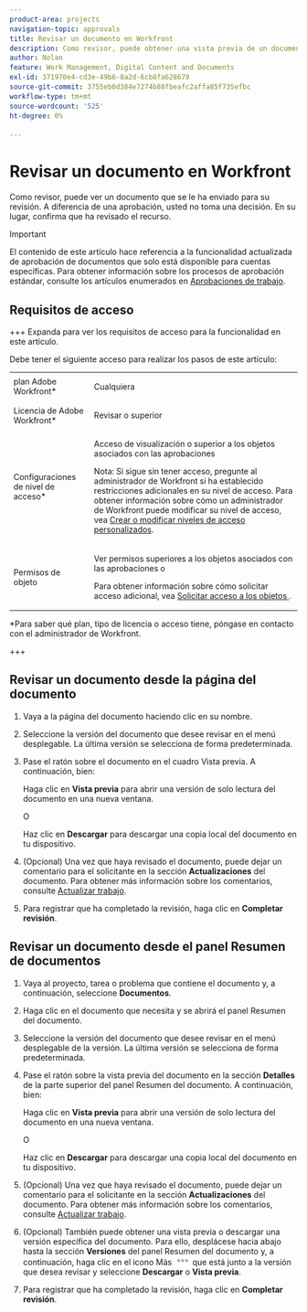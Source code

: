 ```yaml
---
product-area: projects
navigation-topic: approvals
title: Revisar un documento en Workfront
description: Como revisor, puede obtener una vista previa de un documento que se le haya enviado para su revisión.
author: Nolan
feature: Work Management, Digital Content and Documents
exl-id: 371970e4-cd3e-49b6-8a2d-6cb8fa628679
source-git-commit: 3755eb0d384e7274b88fbeafc2affa85f735efbc
workflow-type: tm+mt
source-wordcount: '525'
ht-degree: 0%

---
```


# Revisar un documento en Workfront

Como revisor, puede ver un documento que se le ha enviado para su revisión. A diferencia de una aprobación, usted no toma una decisión. En su lugar, confirma que ha revisado el recurso.

>[!IMPORTANT]
>
>El contenido de este artículo hace referencia a la funcionalidad actualizada de aprobación de documentos que solo está disponible para cuentas específicas. Para obtener información sobre los procesos de aprobación estándar, consulte los artículos enumerados en [Aprobaciones de trabajo](/help/quicksilver/review-and-approve-work/manage-approvals/manage-approvals.md).

## Requisitos de acceso

+++ Expanda para ver los requisitos de acceso para la funcionalidad en este artículo.

Debe tener el siguiente acceso para realizar los pasos de este artículo:

<table style="table-layout:auto"> 
 <col> 
 <col> 
 <tbody> 
  <tr> 
   <td role="rowheader">plan Adobe Workfront*</td> 
   <td> <p>Cualquiera</p> </td> 
  </tr> 
  <tr> 
   <td role="rowheader">Licencia de Adobe Workfront*</td> 
   <td> <p>Revisar o superior</p> </td> 
  </tr> 
  <tr> 
   <td role="rowheader">Configuraciones de nivel de acceso*</td> 
   <td> <p>Acceso de visualización o superior a los objetos asociados con las aprobaciones</p> <p>Nota: Si sigue sin tener acceso, pregunte al administrador de Workfront si ha establecido restricciones adicionales en su nivel de acceso. Para obtener información sobre cómo un administrador de Workfront puede modificar su nivel de acceso, vea <a href="/help/quicksilver/administration-and-setup/add-users/configure-and-grant-access/create-modify-access-levels.md" class="MCXref xref">Crear o modificar niveles de acceso personalizados</a>.</p> </td> 
  </tr> 
  <tr> 
   <td role="rowheader">Permisos de objeto</td> 
   <td> <p>Ver permisos superiores a los objetos asociados con las aprobaciones o</p> <p>Para obtener información sobre cómo solicitar acceso adicional, vea <a href="/help/quicksilver/workfront-basics/grant-and-request-access-to-objects/request-access.md" class="MCXref xref">Solicitar acceso a los objetos </a>.</p> </td> 
  </tr> 
 </tbody> 
</table>

&#42;Para saber qué plan, tipo de licencia o acceso tiene, póngase en contacto con el administrador de Workfront.

+++

<!--
## Review a document from Home
Add once functionality is added
-->

## Revisar un documento desde la página del documento

1. Vaya a la página del documento haciendo clic en su nombre.

1. Seleccione la versión del documento que desee revisar en el menú desplegable. La última versión se selecciona de forma predeterminada.

1. Pase el ratón sobre el documento en el cuadro Vista previa. A continuación, bien:

   Haga clic en **Vista previa** para abrir una versión de solo lectura del documento en una nueva ventana.

   O

   Haz clic en **Descargar** para descargar una copia local del documento en tu dispositivo.

1. (Opcional) Una vez que haya revisado el documento, puede dejar un comentario para el solicitante en la sección **Actualizaciones** del documento. Para obtener más información sobre los comentarios, consulte [Actualizar trabajo](/help/quicksilver/workfront-basics/updating-work-items-and-viewing-updates/update-work.md).
1. Para registrar que ha completado la revisión, haga clic en **Completar revisión**.

## Revisar un documento desde el panel Resumen de documentos

1. Vaya al proyecto, tarea o problema que contiene el documento y, a continuación, seleccione **Documentos**.

1. Haga clic en el documento que necesita y se abrirá el panel Resumen del documento.

1. Seleccione la versión del documento que desee revisar en el menú desplegable de la versión. La última versión se selecciona de forma predeterminada.

1. Pase el ratón sobre la vista previa del documento en la sección **Detalles** de la parte superior del panel Resumen del documento. A continuación, bien:

   Haga clic en **Vista previa** para abrir una versión de solo lectura del documento en una nueva ventana.

   O

   Haz clic en **Descargar** para descargar una copia local del documento en tu dispositivo.

1. (Opcional) Una vez que haya revisado el documento, puede dejar un comentario para el solicitante en la sección **Actualizaciones** del documento. Para obtener más información sobre los comentarios, consulte [Actualizar trabajo](/help/quicksilver/workfront-basics/updating-work-items-and-viewing-updates/update-work.md).

1. (Opcional) También puede obtener una vista previa o descargar una versión específica del documento. Para ello, desplácese hacia abajo hasta la sección **Versiones** del panel Resumen del documento y, a continuación, haga clic en el icono Más ![](../assets/more-icon.png) que está junto a la versión que desea revisar y seleccione **Descargar** o **Vista previa**.
1. Para registrar que ha completado la revisión, haga clic en **Completar revisión**.
